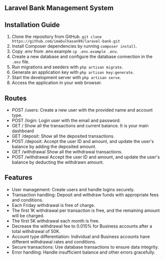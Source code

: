 
## Laravel Bank Management System
<h2>Installation Guide</h2>
<ol>
        <li>Clone the repository from GitHub. <code>git clone https://github.com/imabulhasan99/laravel-bank.git</code></li>
        <li>Install Composer dependencies by running <code>composer install</code>.</li>
        <li>Copy .env from .env.example <code>cp .env.example .env</code>.</li>
        <li>Create a new database and configure the database connection in the <code>.env</code> file.</li>
        <li>Run migrations and seeders with <code>php artisan migrate</code>.</li>
        <li>Generate an application key with <code>php artisan key:generate</code>.</li>
        <li>Start the development server with <code>php artisan serve</code>.</li>
        <li>Access the application in your web browser.</li>
    </ol>
<h2>Routes</h2>
    <ul>
        <li>POST /users: Create a new user with the provided name and account type.</li>
        <li>POST /login: Login user with the email and password.</li>
        <li>GET / Show all the transactions and current balance. It is your main dashboard</li>
        <li>GET /deposit: Show all the deposited transactions.</li>
        <li>POST /deposit: Accept the user ID and amount, and update the user's balance by adding the deposited amount.</li>
        <li>GET /withdrawal Show all the withdrawal transactions.</li>
        <li>POST /withdrawal Accept the user ID and amount, and update the user's balance by deducting the withdrawn amount.</li>
    </ul>
    <h2>Features</h2>
    <ul>
        <li>User management: Create users and handle logins securely.</li>
        <li>Transaction handling: Deposit and withdraw funds with appropriate fees and conditions.</li>
        <li>Each Friday withdrawal is free of charge.</li>
        <li>The first 1K withdrawal per transaction is free, and the remaining amount will be charged.</li>
        <li>The first 5K withdrawal each month is free.</li>
        <li>Decrease the withdrawal fee to 0.015% for Business accounts after a total withdrawal of 50K.</li>
        <li>Account type differentiation: Individual and Business accounts have different withdrawal rates and conditions.</li>
        <li>Secure transactions: Use database transactions to ensure data integrity.</li>
        <li>Error handling: Handle insufficient balance and other errors gracefully.</li>
    </ul>

